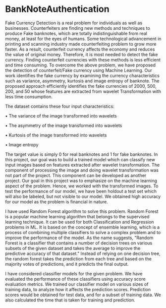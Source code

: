 # BankNoteAuthentication
Fake Currency Detection is a real problem for individuals as well as businesses. Counterfeiters are finding new methods and techniques to produce Fake banknotes, which are totally indistinguishable from real money, at least for the eyes of humans. Some technological advancement in printing and scanning industry made counterfeiting problem to grow more faster. As a result, counterfeit currency affects the economy and reduces the value of original money. Therefore, it is most needed to detect the fake currency. Finding counterfeit currencies with these methods is less efficient and time consuming. To overcome the above problem, we have proposed the detection of counterfeit/Fake currency using Machine Learning. Our work identifies the fake currency by examining the currency characteristics such as variance, asymmetry, kurtosis and image entropy of banknote. The proposed approach efficiently identifies the fake currencies of 2000, 500, 200, and 50 whose features are extracted from wavelet Transformation with less time consumption.

The dataset contains these four input characteristics:

  •	The variance of the image transformed into wavelets
  
  •	The asymmetry of the image transformed into wavelets
  
  •	Kurtosis of the image transformed into wavelets
  
  •	Image entropy

The target value is simply 0 for real banknotes and 1 for fake banknotes. 
In this project, our goal was to build a trained model which can classify new input images based on features extracted after wavelet transformation. The component of processing the image and doing wavelet transformation was not part of the project. This component can be developed as another project. Our goal in this project was to emphasize on the machine learning aspect of the problem. Hence, we worked with the transformed images. To test the performance of our model, we have been holdout a test set which will also be labeled, but not visible to our model. We obtained high accuracy for our model as the problem is financial in nature.

I have used Random Forest algorithm to solve this problem.
Random Forest is a popular machine learning algorithm that belongs to the supervised learning technique. It can be used for both Classification and Regression problems in ML. It is based on the concept of ensemble learning, which is a process of combining multiple classifiers to solve a complex problem and to improve the performance of the model.
As the name suggests, "Random Forest is a classifier that contains a number of decision trees on various subsets of the given dataset and takes the average to improve the predictive accuracy of that dataset." Instead of relying on one decision tree, the random forest takes the prediction from each tree and based on the majority votes of predictions, and it predicts the final output.

I have considered classifier models for the given problem. We have evaluated the performance of these classifiers using accuracy score evaluation metrics. We trained our classifier model on various sizes of training data, to analyze how it affects the prediction scores. Prediction scores would be obtained for test data, and for a subset of training data. We also calculated the time that is taken for training and prediction. 
